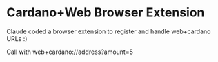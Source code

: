 # Cardano+Web Browser Extension

Claude coded a browser extension to register and handle web+cardano URLs :)

Call with web+cardano://address?amount=5
